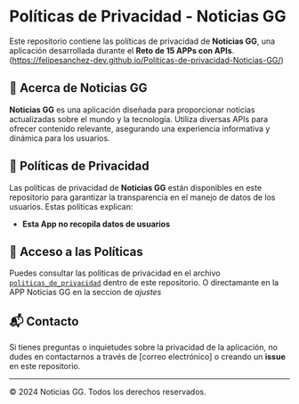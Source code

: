 # Políticas de Privacidad - Noticias GG

Este repositorio contiene las políticas de privacidad de **Noticias GG**, una aplicación desarrollada durante el **Reto de 15 APPs con APIs**.(https://felipesanchez-dev.github.io/Politicas-de-privacidad-Noticias-GG/)

## 📌 Acerca de Noticias GG

**Noticias GG** es una aplicación diseñada para proporcionar noticias actualizadas sobre el mundo y la tecnología. Utiliza diversas APIs para ofrecer contenido relevante, asegurando una experiencia informativa y dinámica para los usuarios.

## 🔐 Políticas de Privacidad

Las políticas de privacidad de **Noticias GG** están disponibles en este repositorio para garantizar la transparencia en el manejo de datos de los usuarios. Estas políticas explican:

- **Esta App no recopila datos de usuarios**

## 📄 Acceso a las Políticas

Puedes consultar las políticas de privacidad en el archivo [`politicas_de_privacidad`](https://felipesanchez-dev.github.io/Politicas-de-privacidad-Noticias-GG/) dentro de este repositorio. O directamante en la APP Noticias GG en la seccion de *ajustes*

## 📬 Contacto

Si tienes preguntas o inquietudes sobre la privacidad de la aplicación, no dudes en contactarnos a través de [correo electrónico] o creando un **issue** en este repositorio.

---
© 2024 Noticias GG. Todos los derechos reservados.

